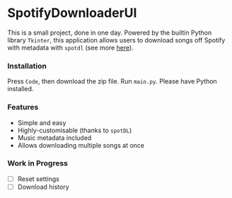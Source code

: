 # SpotifyDownloaderUI
This is a small project, done in one day. Powered by the builtin Python library `Tkinter`, this application allows users to download songs off Spotify with metadata with `spotdl` (see more [here](https://github.com/spotDL/spotify-downloader)).

### Installation
Press `Code`, then download the zip file. Run `main.py`. Please have Python installed.

### Features
* Simple and easy
* Highly-customisable (thanks to `spotDL`)
* Music metadata included
* Allows downloading multiple songs at once

### Work in Progress
- [ ] Reset settings
- [ ] Download history